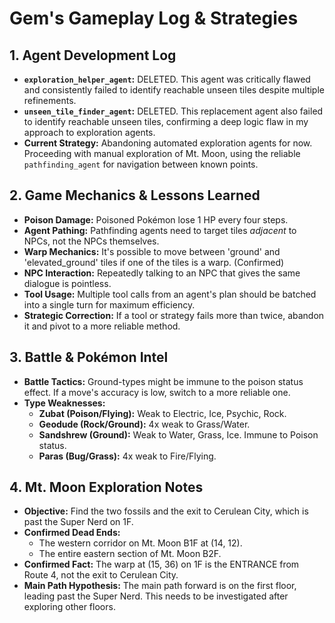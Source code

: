 # Gem's Gameplay Log & Strategies

## 1. Agent Development Log
*   **`exploration_helper_agent`:** DELETED. This agent was critically flawed and consistently failed to identify reachable unseen tiles despite multiple refinements.
*   **`unseen_tile_finder_agent`:** DELETED. This replacement agent also failed to identify reachable unseen tiles, confirming a deep logic flaw in my approach to exploration agents. 
*   **Current Strategy:** Abandoning automated exploration agents for now. Proceeding with manual exploration of Mt. Moon, using the reliable `pathfinding_agent` for navigation between known points.

## 2. Game Mechanics & Lessons Learned
*   **Poison Damage:** Poisoned Pokémon lose 1 HP every four steps.
*   **Agent Pathing:** Pathfinding agents need to target tiles *adjacent* to NPCs, not the NPCs themselves.
*   **Warp Mechanics:** It's possible to move between 'ground' and 'elevated_ground' tiles if one of the tiles is a warp. (Confirmed)
*   **NPC Interaction:** Repeatedly talking to an NPC that gives the same dialogue is pointless.
*   **Tool Usage:** Multiple tool calls from an agent's plan should be batched into a single turn for maximum efficiency.
*   **Strategic Correction:** If a tool or strategy fails more than twice, abandon it and pivot to a more reliable method.

## 3. Battle & Pokémon Intel
*   **Battle Tactics:** Ground-types might be immune to the poison status effect. If a move's accuracy is low, switch to a more reliable one.
*   **Type Weaknesses:**
    *   **Zubat (Poison/Flying):** Weak to Electric, Ice, Psychic, Rock.
    *   **Geodude (Rock/Ground):** 4x weak to Grass/Water.
    *   **Sandshrew (Ground):** Weak to Water, Grass, Ice. Immune to Poison status.
    *   **Paras (Bug/Grass):** 4x weak to Fire/Flying.

## 4. Mt. Moon Exploration Notes
*   **Objective:** Find the two fossils and the exit to Cerulean City, which is past the Super Nerd on 1F.
*   **Confirmed Dead Ends:**
    *   The western corridor on Mt. Moon B1F at (14, 12).
    *   The entire eastern section of Mt. Moon B2F.
*   **Confirmed Fact:** The warp at (15, 36) on 1F is the ENTRANCE from Route 4, not the exit to Cerulean City.
*   **Main Path Hypothesis:** The main path forward is on the first floor, leading past the Super Nerd. This needs to be investigated after exploring other floors.